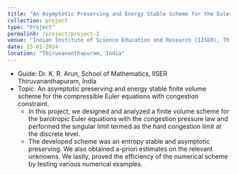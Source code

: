 ```yaml
---
title: "An Asymptotic Preserving and Energy Stable Scheme for the Euler System with Congestion Constraint "
collection: project
type: "Project"
permalink: /project/project-2
venue: "Indian Institute of Science Education and Research (IISER), Thiruvananthapuram, Department of Mathematics"
date: 15-01-2024
location: "Thiruvananthapuram, India"
---
```


- Guide: Dr. K. R. Arun, School of Mathematics, IISER Thiruvananthapuram, India
- Topic: An asymptotic preserving and energy stable finite volume scheme for the compressible Euler equations with congestion constraint.
  - In this project, we designed and analyzed a finite volume scheme for the barotropic Euler equations with the congestion pressure law and performed the singular limit termed as the hard congestion limit at the discrete level.
  - The developed scheme was an entropy stable and asymptotic preserving. We also obtained a-priori estimates on the relevant unknowns. We lastly, proved the efficiency of the numerical scheme by testing various numerical examples.

<!--Heading 1-->
<!--======-->
<!---->
<!--Heading 2-->
<!--======-->
<!---->
<!--Heading 3-->
<!--======-->

<!------->
<!--title: "Master's Project"-->
<!--excerpt: "Short description of portfolio item number 1<br/><img src='/images/500x300.png'>"-->
<!--collection: portfolio-->
<!------->

